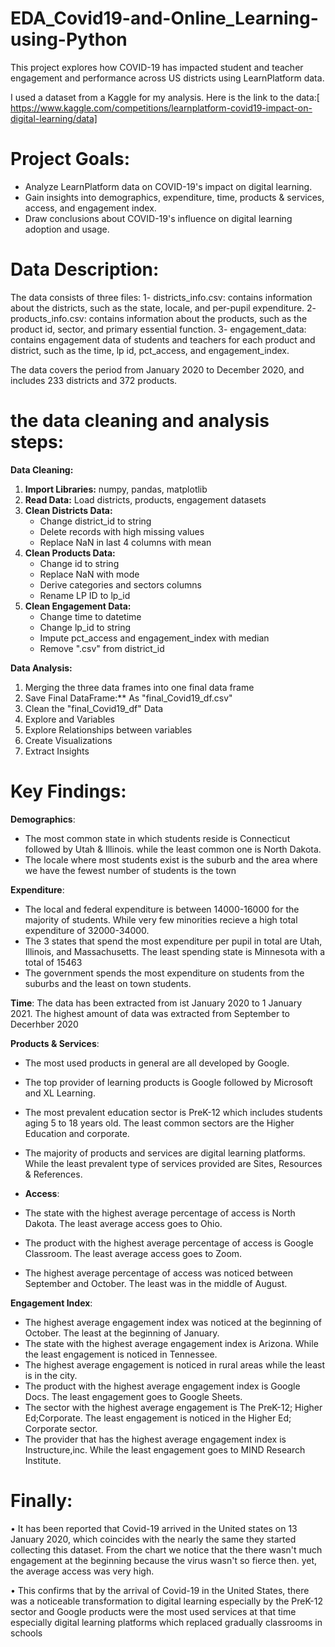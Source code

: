 # EDA_Covid19-and-Online_Learning-using-Python

This project explores how COVID-19 has impacted student and teacher engagement and performance across US districts using LearnPlatform data.

I used a dataset from a Kaggle for my analysis.
Here is the link to the data:[ https://www.kaggle.com/competitions/learnplatform-covid19-impact-on-digital-learning/data]

# Project Goals:
- Analyze LearnPlatform data on COVID-19's impact on digital learning.
- Gain insights into demographics, expenditure, time, products & services, access, and engagement index.
- Draw conclusions about COVID-19's influence on digital learning adoption and usage.

# Data Description:
The data consists of three files:
1- districts_info.csv: contains information about the districts, such as the state, locale, and per-pupil expenditure.
2- products_info.csv: contains information about the products, such as the product id, sector, and primary essential function.
3- engagement_data: contains engagement data of students and teachers for each product and district, such as the time, lp id, pct_access, and engagement_index.

The data covers the period from January 2020 to December 2020, and includes 233 districts and 372 products.

# the data cleaning and analysis steps:

**Data Cleaning:**

1. **Import Libraries:** numpy, pandas, matplotlib
2. **Read Data:** Load districts, products, engagement datasets
3. **Clean Districts Data:**
    - Change district_id to string
    - Delete records with high missing values
    - Replace NaN in last 4 columns with mean
4. **Clean Products Data:**
    - Change id to string
    - Replace NaN with mode
    - Derive categories and sectors columns
    - Rename LP ID to lp_id
5. **Clean Engagement Data:**
    - Change time to datetime
    - Change lp_id to string
    - Impute pct_access and engagement_index with median
    - Remove ".csv" from district_id

**Data Analysis:**

1. Merging the three data frames into one final data frame
2. Save Final DataFrame:** As "final_Covid19_df.csv"
3. Clean the "final_Covid19_df" Data
4. Explore and Variables
5. Explore Relationships between variables
6. Create Visualizations
7. Extract Insights
   

# Key Findings:

**Demographics**:
- The most common state in which students reside is Connecticut followed by Utah & Illinois. while the least common one is North Dakota.
- The locale where most students exist is the suburb and the area where we have the fewest number of students is the town


**Expenditure**:
- The local and federal expenditure is between 14000-16000 for the majority of students. While very few minorities recieve a high total expenditure of 32000-34000.
- The 3 states that spend the most expenditure per pupil in total are Utah, Illinois, and Massachusetts. The least spending state is Minnesota with a total of 15463
- The government spends the most expenditure on students from the suburbs and the least on town students.

**Time**:
The data has been extracted from ist January 2020 to 1 January 2021. The highest amount of data was extracted from September to Decerhber 2020

**Products & Services**:
- The most used products in general are all developed by Google.
- The top provider of learning products is Google followed by Microsoft and XL Learning.
- The most prevalent education sector is PreK-12 which includes students aging 5 to 18 years old. The least common sectors are the Higher Education and corporate.
- The majority of products and services are digital learning platforms. While the least prevalent type of services provided are Sites, Resources & References.

- **Access**:
- The state with the highest average percentage of access is North Dakota. The least average access goes to Ohio.
- The product with the highest average percentage of access is Google Classroom. The least average access goes to Zoom.
- The highest average percentage of access was noticed between September and October. The least was in the middle of August.

**Engagement Index**:
- The highest average engagement index was noticed at the beginning of October. The least at the beginning of January.
- The state with the highest average engagement index is Arizona. While the least engagement is noticed in Tennessee.
- The highest average engagement is noticed in rural areas while the least is in the city.
- The product with the highest average engagement index is Google Docs. The least engagement goes to Google Sheets.
- The sector with the highest average engagement is The PreK-12; Higher Ed;Corporate. The least engagement is noticed in the Higher Ed; Corporate sector.
- The provider that has the highest average engagement index is Instructure,inc. While the least engagement goes to MIND Research Institute.


# Finally:
• It has been reported that Covid-19 arrived in the United states on 13 January 2020, which coincides with the nearly the same they started collecting this dataset. 
  From the chart we notice that the there wasn't much engagement at the beginning because the virus wasn't so fierce then. yet, the average access was very high.

• This confirms that by the arrival of Covid-19 in the United States, there was a noticeable transformation to digital learning especially by the PreK-12 sector and Google products were the most used services at that time especially digital learning platforms which replaced gradually classrooms in schools
